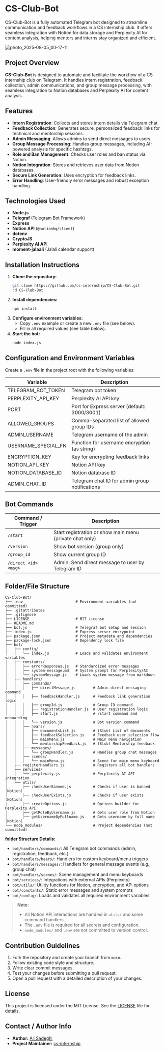 # CS-Club-Bot

CS-Club-Bot is a fully automated Telegram bot designed to streamline communication and feedback workflows in a CS internship club. It offers seamless integration with Notion for data storage and Perplexity AI for content analysis, helping mentors and interns stay organized and efficient.

![photo_2025-08-05_00-17-11](https://github.com/user-attachments/assets/1657a796-1615-4e4d-a91d-69add615b56f)



## Project Overview

**CS-Club-Bot** is designed to automate and facilitate the workflow of a CS internship club on Telegram. It handles intern registration, feedback collection, admin communications, and group message processing, with seamless integration to Notion databases and Perplexity AI for content analysis.

## Features

-   **Intern Registration**: Collects and stores intern details via Telegram chat.
-   **Feedback Collection**: Generates secure, personalized feedback links for technical and mentorship sessions.
-   **Admin Messaging**: Allows admins to send direct messages to users.
-   **Group Message Processing**: Handles group messages, including AI-powered analysis for specific hashtags.
-   **Role and Ban Management**: Checks user roles and ban status via Notion.
-   **Notion Integration**: Stores and retrieves user data from Notion databases.
-   **Secure Link Generation**: Uses encryption for feedback links.
-   **Error Handling**: User-friendly error messages and robust exception handling.

## Technologies Used

-   **Node.js**
-   **Telegraf** (Telegram Bot Framework)
-   **Express**
-   **Notion API** (`@notionhq/client`)
-   **dotenv**
-   **CryptoJS**
-   **Perplexity AI API**
-   **moment-jalaali** (Jalali calendar support)

## Installation Instructions

1. **Clone the repository:**
    ```sh
    git clone https://github.com/cs-internship/CS-Club-Bot.git
    cd CS-Club-Bot
    ```
2. **Install dependencies:**
    ```sh
    npm install
    ```
3. **Configure environment variables:**
    - Copy `.env` example or create a new `.env` file (see below).
    - Fill in all required values (see table below).
4. **Start the bot:**
    ```sh
    node index.js
    ```

## Configuration and Environment Variables

Create a `.env` file in the project root with the following variables:

| Variable            | Description                                    |
| ------------------- | ---------------------------------------------- |
| TELEGRAM_BOT_TOKEN  | Telegram bot token                             |
| PERPLEXITY_API_KEY  | Perplexity AI API key                          |
| PORT                | Port for Express server (default: 3000/3001)   |
| ALLOWED_GROUPS      | Comma-separated list of allowed group IDs      |
| ADMIN_USERNAME      | Telegram username of the admin                 |
| USERNAME_SPECIAL_FN | Function for username encryption (as string)   |
| ENCRYPTION_KEY      | Key for encrypting feedback links              |
| NOTION_API_KEY      | Notion API key                                 |
| NOTION_DATABASE_ID  | Notion database ID                             |
| ADMIN_CHAT_ID       | Telegram chat ID for admin group notifications |

## Bot Commands

| Command / Trigger | Description |
| -- | -- |
| `/start` | Start registration or show main menu (private chat only) |
| `/version` | Show bot version (group only) |
| `/group_id` | Show current group ID |
| `/direct <id> <msg>` | Admin: Send direct message to user by Telegram ID |

## Folder/File Structure

```
CS-Club-Bot/
├── .env                        # Environment variables (not committed)
├── .gitattributes
├── .gitignore
├── LICENSE                     # MIT License
├── README.md
├── bot.js                      # Telegraf bot setup and session
├── index.js                    # Express server entrypoint
├── package.json                # Project metadata and dependencies
├── package-lock.json           # Dependency lock file
├── bot/
│   ├── config/
│   │   └── index.js            # Loads and validates environment variables
│   ├── constants/
│   │   ├── errorResponses.js   # Standardized error messages
│   │   ├── system-message.md   # System prompt for Perplexity/AI
│   │   └── systemMessage.js    # Loads system message from markdown
│   ├── handlers/
│   │   ├── commands/
│   │   │   ├── directMessage.js        # Admin direct messaging command
│   │   │   ├── feedbackHandler.js      # Feedback link generation logic
│   │   │   ├── groupId.js              # Group ID command
│   │   │   ├── registrationHandler.js  # User registration logic
│   │   │   ├── start.js                # /start command and onboarding
│   │   │   └── version.js              # Bot version command
│   │   ├── hears/
│   │   │   ├── documentsList.js        # (Stub) List of documents
│   │   │   ├── feedbackSelection.js    # Feedback user selection flow
│   │   │   ├── mainMenu.js             # Main menu navigation
│   │   │   └── mentorshipFeedback.js   # (Stub) Mentorship feedback
│   │   ├── messages/
│   │   │   └── groupHandler.js         # Handles group chat messages
│   │   ├── scenes/
│   │   │   └── mainMenu.js             # Scene for main menu keyboard
│   ├── registerHandlers.js             # Registers all bot handlers
│   ├── services/
│   │   └── perplexity.js               # Perplexity AI API integration
│   └── utils/
│       ├── checkUserBanned.js          # Checks if user is banned (Notion)
│       ├── checkUserExists.js          # Checks if user exists (Notion)
│       ├── createOptions.js            # Options builder for Perplexity API
│       ├── getRoleByUsername.js        # Gets user role from Notion
│       ├── getUsernameByFullname.js    # Gets username by full name (Notion)
└── node_modules/                       # Project dependencies (not committed)
```

**folder Structure Details:**

-   `bot/handlers/commands/`: All Telegram bot commands (admin, registration, feedback, etc.)
-   `bot/handlers/hears/`: Handlers for custom keyboard/menu triggers
-   `bot/handlers/messages/`: Handlers for general message events (e.g., group chat)
-   `bot/handlers/scenes/`: Scene management and menu keyboards
-   `bot/services/`: Integrations with external APIs (Perplexity)
-   `bot/utils/`: Utility functions for Notion, encryption, and API options
-   `bot/constants/`: Static error messages and system prompts
-   `bot/config/`: Loads and validates all required environment variables

> **Note:**
>
> -   All Notion API interactions are handled in `utils/` and some command handlers.
> -   The `.env` file is required for all secrets and configuration.
> -   `node_modules/` and `.env` are not committed to version control.

## Contribution Guidelines

1. Fork the repository and create your branch from `main`.
2. Follow existing code style and structure.
3. Write clear commit messages.
4. Test your changes before submitting a pull request.
5. Open a pull request with a detailed description of your changes.

## License

This project is licensed under the MIT License. See the [LICENSE](LICENSE) file for details.

## Contact / Author Info

-   **Author:** [Ali Sadeghi](https://github.com/AliSdg90)
-   **Project Maintainer:** [cs-internship](https://github.com/cs-internship)
